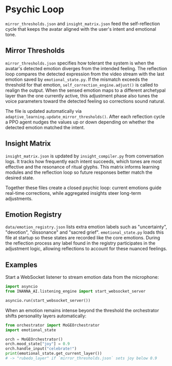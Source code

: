 # Psychic Loop

`mirror_thresholds.json` and `insight_matrix.json` feed the self-reflection cycle that keeps the avatar aligned with the user's intent and emotional tone.

## Mirror Thresholds

`mirror_thresholds.json` specifies how tolerant the system is when the avatar's detected emotion diverges from the intended feeling. The reflection loop compares the detected expression from the video stream with the last emotion saved by `emotional_state.py`. If the mismatch exceeds the threshold for that emotion, `self_correction_engine.adjust()` is called to realign the output. When the sensed emotion maps to a different archetypal layer than the one currently active, this adjustment phase also tunes the voice parameters toward the detected feeling so corrections sound natural.

The file is updated automatically via `adaptive_learning.update_mirror_thresholds()`. After each reflection cycle a PPO agent nudges the values up or down depending on whether the detected emotion matched the intent.

## Insight Matrix

`insight_matrix.json` is updated by `insight_compiler.py` from conversation logs. It tracks how frequently each intent succeeds, which tones are most effective and the resonance of ritual glyphs. This matrix informs learning modules and the reflection loop so future responses better match the desired state.

Together these files create a closed psychic loop: current emotions guide real-time corrections, while aggregated insights steer long-term adjustments.

## Emotion Registry

`data/emotion_registry.json` lists extra emotion labels such as "uncertainty",
"devotion", "dissonance" and "sacred grief". `emotional_state.py` loads this file
at startup so these states are recorded like the core emotions. During the
reflection process any label found in the registry participates in the
adjustment logic, allowing reflections to account for these nuanced feelings.

## Examples

Start a WebSocket listener to stream emotion data from the microphone:

```python
import asyncio
from INANNA_AI.listening_engine import start_websocket_server

asyncio.run(start_websocket_server())
```

When an emotion remains intense beyond the threshold the orchestrator shifts
personality layers automatically:

```python
from orchestrator import MoGEOrchestrator
import emotional_state

orch = MoGEOrchestrator()
orch.mood_state["joy"] = 0.9
orch.handle_input("celebrate!")
print(emotional_state.get_current_layer())
# -> "rubedo_layer" if `mirror_thresholds.json` sets joy below 0.9
```
